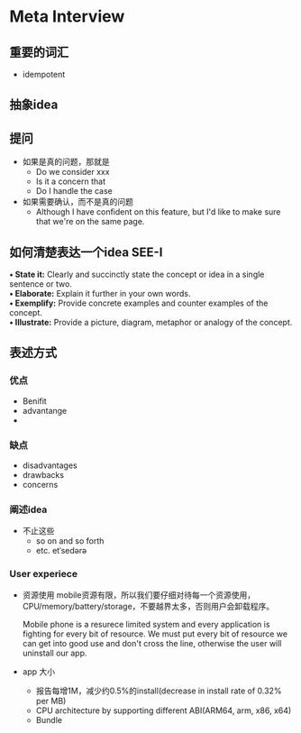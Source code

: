 # Meta Interview
## 重要的词汇
* idempotent
## 抽象idea

## 提问
* 如果是真的问题，那就是
    * Do we consider xxx
    * Is it a concern that 
    * Do I handle the case
* 如果需要确认，而不是真的问题
    * Although I have confident on this feature, but I'd like to make sure that we're on the same page.

## 如何清楚表达一个idea SEE-I
**•	State it:** Clearly and succinctly state the concept or idea in a single sentence or two.  
**•	Elaborate:** Explain it further in your own words.  
**•	Exemplify:** Provide concrete examples and counter examples of the concept.  
**•	Illustrate:** Provide a picture, diagram, metaphor or analogy of the concept.

## 表述方式

### 优点
* Benifit
* advantange
* 
### 缺点
* disadvantages
* drawbacks
* concerns

### 阐述idea
* 不止这些
    * so on and so forth
    * etc.  etˈsedərə

### User experiece
* 资源使用
    mobile资源有限，所以我们要仔细对待每一个资源使用，CPU/memory/battery/storage，不要越界太多，否则用户会卸载程序。

    Mobile phone is a resurece limited system and every application is fighting for every bit of resource. We must put every bit of resource we can get into good use and don't cross the line, otherwise the user will uninstall our app.

* app 大小
	* 报告每增1M，减少约0.5%的install(decrease in install rate of 0.32% per MB)
    * CPU architecture by supporting different ABI(ARM64, arm, x86, x64)
    * Bundle
